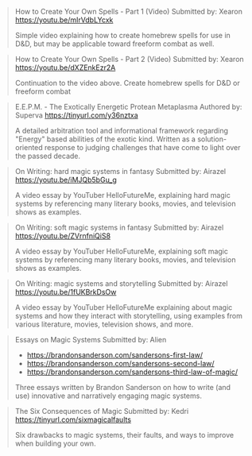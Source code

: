 > How to Create Your Own Spells - Part 1 (Video)
> Submitted by: Xearon 
> <https://youtu.be/mIrVdbLYcxk>
>  
> Simple video explaining how to create homebrew spells for use in D&D, but may be applicable toward freeform combat as well.

> How to Create Your Own Spells - Part 2 (Video)
> Submitted by: Xearon 
> <https://youtu.be/dXZEnkEzr2A>
>  
> Continuation to the video above. Create homebrew spells for D&D or freeform combat

> E.E.P.M. - The Exotically Energetic Protean Metaplasma
> Authored by: Superva
> <https://tinyurl.com/y36nztxa>
>  
> A detailed arbitration tool and informational framework regarding "Energy" based abilities of the exotic kind. Written as a solution-oriented response to judging challenges that have come to light over the passed decade. 

> On Writing: hard magic systems in fantasy
> Submitted by: Airazel
> <https://youtu.be/iMJQb5bGu_g>
>  
> A video essay by YouTuber HelloFutureMe, explaining hard magic systems by referencing many literary books, movies, and television shows as examples.

> On Writing: soft magic systems in fantasy
> Submitted by: Airazel
> <https://youtu.be/ZVrnfniQiS8>
>  
> A video essay by YouTuber HelloFutureMe, explaining soft magic systems by referencing many literary books, movies, and television shows as examples.

> On Writing: magic systems and storytelling
> Submitted by: Airazel
> <https://youtu.be/1fUKBrkDsOw>
>  
> A video essay by YouTuber HelloFutureMe explaining about magic systems and how they interact with storytelling, using examples from various literature, movies, television shows, and more.

> Essays on Magic Systems
> Submitted by: Alien
> - <https://brandonsanderson.com/sandersons-first-law/> 
> - <https://brandonsanderson.com/sandersons-second-law/> 
> - <https://brandonsanderson.com/sandersons-third-law-of-magic/>
>  
> Three essays written by Brandon Sanderson on how to write (and use) innovative and narratively engaging magic systems. 

> The Six Consequences of Magic
> Submitted by: Kedri
> <https://tinyurl.com/sixmagicalfaults>
>  
> Six drawbacks to magic systems, their faults, and ways to improve when building your own.
